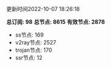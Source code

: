 更新时间2022-10-07 18:26:18

**总订阅: 98**
**总节点: 8615**
**有效节点: 2878**
- ss节点: 169
- v2ray节点: 2527
- trojan节点: 170
- ssr节点: 12
